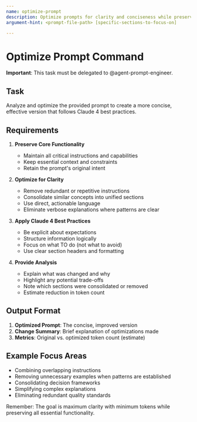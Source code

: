 ```yaml
---
name: optimize-prompt
description: Optimize prompts for clarity and conciseness while preserving functionality
argument-hint: <prompt-file-path> [specific-sections-to-focus-on]

---
```


# Optimize Prompt Command

**Important**: This task must be delegated to @agent-prompt-engineer.

## Task

Analyze and optimize the provided prompt to create a more concise, effective version that follows Claude 4 best practices.

## Requirements

1. **Preserve Core Functionality**
   - Maintain all critical instructions and capabilities
   - Keep essential context and constraints
   - Retain the prompt's original intent

2. **Optimize for Clarity**
   - Remove redundant or repetitive instructions
   - Consolidate similar concepts into unified sections
   - Use direct, actionable language
   - Eliminate verbose explanations where patterns are clear

3. **Apply Claude 4 Best Practices**
   - Be explicit about expectations
   - Structure information logically
   - Focus on what TO do (not what to avoid)
   - Use clear section headers and formatting

4. **Provide Analysis**
   - Explain what was changed and why
   - Highlight any potential trade-offs
   - Note which sections were consolidated or removed
   - Estimate reduction in token count

## Output Format

1. **Optimized Prompt**: The concise, improved version
2. **Change Summary**: Brief explanation of optimizations made
3. **Metrics**: Original vs. optimized token count (estimate)

## Example Focus Areas

- Combining overlapping instructions
- Removing unnecessary examples when patterns are established
- Consolidating decision frameworks
- Simplifying complex explanations
- Eliminating redundant quality standards

Remember: The goal is maximum clarity with minimum tokens while preserving all essential functionality.